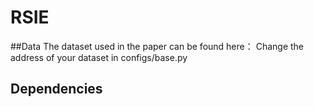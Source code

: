 # RSIE
##Data
The dataset used in the paper can be found here：
Change the address of your dataset in configs/base.py
## Dependencies
